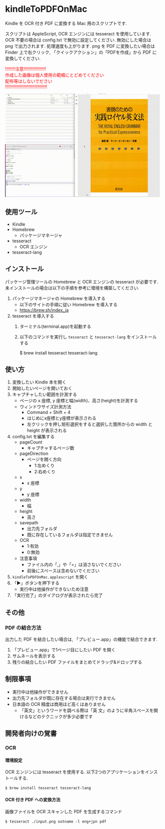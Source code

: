 # kindleToPDFOnMac

Kindle を OCR 付き PDF に変換する Mac 用のスクリプトです. 

スクリプトは AppleScript, OCR エンジンには tesseract を使用しています. 
OCR 不要の場合は config.txt で無効に設定してください. 無効にした場合は png で出力されます. 
処理速度も上がります. 
png を PDF に変換したい場合は Finder 上で右クリック, 「クイックアクション」の「PDFを作成」から PDF に変換してください. 

<span style="color: red; ">
!!!!!!!!注意!!!!!!!!!!!!!!!!!!<br>
作成した画像は個人使用の範疇にとどめてください<br>
配布等はしないでださい<br>
!!!!!!!!!!!!!!!!!!!!!!!!!!!!!!!!!!<br>
</span>


![demo](./images/image1.gif)

## 使用ツール

* Kindle
* Homebrew
    * パッケージマネージャ
* tesseract
    * OCR エンジン
* tesseract-lang

## インストール

パッケージ管理ツールの Homebrew と OCR エンジンの tesseract が必要です. 
未インストールの場合は以下の手順を参考に環境を構築してください. 

1. パッケージマネージャの Homebrew を導入する
    * 以下のサイトの手順に従い Homebrew を導入する
    * https://brew.sh/index_ja
1. tesseract を導入する
    1. ターミナル(terminal.app)を起動する
    1. 以下のコマンドを実行し `tesseract` と `tesseract-lang` をインストールする

        $ brew install tesseract tesseract-lang


## 使い方

1. 変換したい Kindle 本を開く
1. 開始したいページを開いておく
1. キャプチャしたい範囲を計測する
    * ページの x 座標, y 座標と幅(width)、高さ(height)を計測する
    * ウィンドウサイズ計測方法
        * Command + Shift + 4
        * はじめにx座標とy座標が表示される
        * 左クリックを押し矩形選択をすると選択した箇所からの width と height が表示される
1. config.txt を編集する
    * pageCount
        * キャプチャするページ数
    * pageDirection
        * ページを開く方向
            * 1:左めくり
            * 2:右めくり
    * x
        * x 座標
    * y
        * y 座標
    * width
        * 幅
    * height
        * 高さ
    * savepath
        * 出力先フォルダ
        * 既に存在しているフォルダは指定できません
    * OCR
        * 1:有効
        * 0:無効
    * 注意事項
        * ファイル内の「,」や「=」は消さないでください
        * 前後にスペースは含めないでください
1. `kindleToPDFOnMac.applescript` を開く
1. 「▶」ボタンを押下する
    * 実行中は他操作ができないため注意
1. 「実行完了」のダイアログが表示されたら完了

## その他

### PDF の結合方法

出力した PDF を結合したい場合は, 「プレビュー.app」の機能で結合できます. 

1. 「プレビュー.app」で1ページ目にしたい PDF を開く
1. サムネールを表示する
1. 残りの結合したい PDF ファイルをまとめてドラッグ&ドロップする

## 制限事項

* 実行中は他操作ができません
* 出力先フォルダが既に存在する場合は実行できません
* 日本語の OCR 精度は商用ほど高くはありません
    * 「英文」というワードを調べる際は「英 文」のように半角スペースを開けるなどのテクニックが多少必要です

## 開発者向けの覚書

### OCR

#### 環境設定

OCR エンジンには tesseract を使用する. 
以下2つのアプリケーションをインストールする. 

    $ brew install tesseract tesseract-lang

#### OCR 付き PDF への変換方法

画像ファイルを OCR スキャンした PDF を生成するコマンド

    $ tesseract ./input.png outname -l eng+jpn pdf


